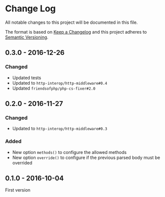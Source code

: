 # Change Log
All notable changes to this project will be documented in this file.

The format is based on [Keep a Changelog](http://keepachangelog.com/) 
and this project adheres to [Semantic Versioning](http://semver.org/).

## 0.3.0 - 2016-12-26

### Changed

* Updated tests
* Updated to `http-interop/http-middleware#0.4`
* Updated `friendsofphp/php-cs-fixer#2.0`

## 0.2.0 - 2016-11-27

### Changed

* Updated to `http-interop/http-middleware#0.3`

### Added

* New option `methods()` to configure the allowed methods
* New option `override()` to configure if the previous parsed body must be overrided

## 0.1.0 - 2016-10-04

First version
